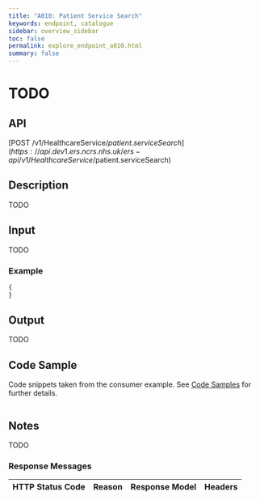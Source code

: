 ```yaml
---
title: "A010: Patient Service Search"
keywords: endpoint, catalogue
sidebar: overview_sidebar
toc: false
permalink: explore_endpoint_a010.html
summary: false
---
```


# TODO

## API
[POST /v1/HealthcareService/$patient.serviceSearch](https://api.dev1.ers.ncrs.nhs.uk/ers-api/v1/HealthcareService/$patient.serviceSearch)

## Description
TODO

## Input
TODO

### Example
```javascript
{
}
```

## Output
TODO

## Code Sample
Code snippets taken from the consumer example. See [Code Samples](https://developer.nhs.uk/library/systems/e-rs/ecosystem/develop/code/) for further details.

```javascript
```

## Notes
TODO

### Response Messages
HTTP Status Code | Reason | Response Model | Headers
---------------- | ------ | -------------- | -------
